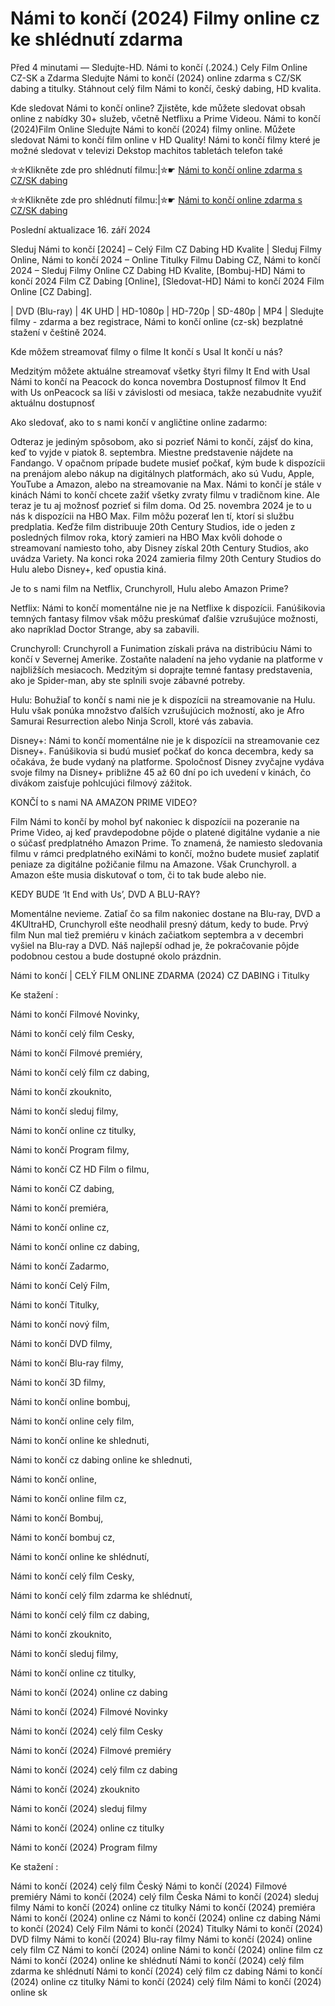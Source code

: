 # Námi to končí (2024) Filmy online cz ke shlédnutí zdarma

Před 4 minutami — Sledujte-HD. Námi to končí (.2024.) Cely Film Online CZ-SK a Zdarma
Sledujte Námi to končí (2024) online zdarma s CZ/SK dabing a titulky. Stáhnout celý film Námi to končí, český dabing, HD kvalita.

Kde sledovat Námi to končí online? Zjistěte, kde můžete sledovat obsah online z nabídky 30+ služeb, včetně Netflixu a Prime Videou. Námi to končí (2024)Film Online Sledujte Námi to končí (2024) filmy online. Můžete sledovat Námi to končí film online v HD Quality! Námi to končí filmy které je možné sledovat v televizi Dekstop machitos tabletách telefon také

✮✮Klikněte zde pro shlédnutí filmu:|✮☛ [Námi to končí online zdarma s CZ/SK dabing](https://onlinecz-skdabingtitulkyzdarmo.blogspot.com/2024/09/nami-to-konci-cely-film-online-cz.html)

✮✮Klikněte zde pro shlédnutí filmu:|✮☛ [Námi to končí online zdarma s CZ/SK dabing](https://onlinecz-skdabingtitulkyzdarmo.blogspot.com/2024/09/nami-to-konci-cely-film-online-cz.html)

Poslední aktualizace 16. září 2024


Sleduj Námi to končí [2024] – Celý Film CZ Dabing HD Kvalite | Sleduj Filmy Online, Námi to končí 2024 – Online Titulky Filmu Dabing CZ, Námi to končí 2024 – Sleduj Filmy Online CZ Dabing HD Kvalite, [Bombuj-HD] Námi to končí 2024 Film CZ Dabing [Online], [Sledovat-HD] Námi to končí 2024 Film Online [CZ Dabing].

| DVD (Blu-ray) | 4K UHD | HD-1080p | HD-720p | SD-480p | MP4 | Sledujte filmy - zdarma a bez registrace, Námi to končí online (cz-sk) bezplatné stažení v češtině 2024.

Kde môžem streamovať filmy o filme It končí s Usal It končí u nás?

Medzitým môžete aktuálne streamovať všetky štyri filmy It End with Usal Námi to končí na Peacock do konca novembra Dostupnosť filmov It End with Us onPeacock sa líši v závislosti od mesiaca, takže nezabudnite využiť aktuálnu dostupnosť

Ako sledovať, ako to s nami končí v angličtine online zadarmo:

Odteraz je jediným spôsobom, ako si pozrieť Námi to končí, zájsť do kina, keď to vyjde v piatok 8. septembra. Miestne predstavenie nájdete na Fandango. V opačnom prípade budete musieť počkať, kým bude k dispozícii na prenájom alebo nákup na digitálnych platformách, ako sú Vudu, Apple, YouTube a Amazon, alebo na streamovanie na Max. Námi to končí je stále v kinách Námi to končí chcete zažiť všetky zvraty filmu v tradičnom kine. Ale teraz je tu aj možnosť pozrieť si film doma. Od 25. novembra 2024 je to u nás k dispozícii na HBO Max. Film môžu pozerať len tí, ktorí si službu predplatia. Keďže film distribuuje 20th Century Studios, ide o jeden z posledných filmov roka, ktorý zamieri na HBO Max kvôli dohode o streamovaní namiesto toho, aby Disney získal 20th Century Studios, ako uvádza Variety. Na konci roka 2024 zamieria filmy 20th Century Studios do Hulu alebo Disney+, keď opustia kiná.

Je to s nami film na Netflix, Crunchyroll, Hulu alebo Amazon Prime?

Netflix: Námi to končí momentálne nie je na Netflixe k dispozícii. Fanúšikovia temných fantasy filmov však môžu preskúmať ďalšie vzrušujúce možnosti, ako napríklad Doctor Strange, aby sa zabavili.

Crunchyroll: Crunchyroll a Funimation získali práva na distribúciu Námi to končí v Severnej Amerike. Zostaňte naladení na jeho vydanie na platforme v najbližších mesiacoch. Medzitým si doprajte temné fantasy predstavenia, ako je Spider-man, aby ste splnili svoje zábavné potreby.

Hulu: Bohužiaľ to končí s nami nie je k dispozícii na streamovanie na Hulu. Hulu však ponúka množstvo ďalších vzrušujúcich možností, ako je Afro Samurai Resurrection alebo Ninja Scroll, ktoré vás zabavia.

Disney+: Námi to končí momentálne nie je k dispozícii na streamovanie cez Disney+. Fanúšikovia si budú musieť počkať do konca decembra, kedy sa očakáva, že bude vydaný na platforme. Spoločnosť Disney zvyčajne vydáva svoje filmy na Disney+ približne 45 až 60 dní po ich uvedení v kinách, čo divákom zaisťuje pohlcujúci filmový zážitok.

KONČÍ to s nami NA AMAZON PRIME VIDEO?

Film Námi to končí by mohol byť nakoniec k dispozícii na pozeranie na Prime Video, aj keď pravdepodobne pôjde o platené digitálne vydanie a nie o súčasť predplatného Amazon Prime. To znamená, že namiesto sledovania filmu v rámci predplatného exiNámi to končí, možno budete musieť zaplatiť peniaze za digitálne požičanie filmu na Amazone. Však Crunchyroll. a Amazon ešte musia diskutovať o tom, či to tak bude alebo nie.

KEDY BUDE ‘It End with Us’, DVD A BLU-RAY?

Momentálne nevieme. Zatiaľ čo sa film nakoniec dostane na Blu-ray, DVD a 4KUltraHD, Crunchyroll ešte neodhalil presný dátum, kedy to bude. Prvý film Nun mal tiež premiéru v kinách začiatkom septembra a v decembri vyšiel na Blu-ray a DVD. Náš najlepší odhad je, že pokračovanie pôjde podobnou cestou a bude dostupné okolo prázdnin.

Námi to končí | CELÝ FILM ONLINE ZDARMA (2024) CZ DABING i Titulky

Ke stažení :

Námi to končí Filmové Novinky,

Námi to končí celý film Cesky,

Námi to končí Filmové premiéry,

Námi to končí celý film cz dabing,

Námi to končí zkouknito,

Námi to končí sleduj filmy,

Námi to končí online cz titulky,

Námi to končí Program filmy,

Námi to končí CZ HD Film o filmu,

Námi to končí CZ dabing,

Námi to končí premiéra,

Námi to končí online cz,

Námi to končí online cz dabing,

Námi to končí Zadarmo,

Námi to končí Celý Film,

Námi to končí Titulky,

Námi to končí nový film,

Námi to končí DVD filmy,

Námi to končí Blu-ray filmy,

Námi to končí 3D filmy,

Námi to končí online bombuj,

Námi to končí online cely film,

Námi to končí online ke shlednuti,

Námi to končí cz dabing online ke shlednuti,

Námi to končí online,

Námi to končí online film cz,

Námi to končí Bombuj,

Námi to končí bombuj cz,

Námi to končí online ke shlédnutí,

Námi to končí celý film Cesky,

Námi to končí celý film zdarma ke shlédnutí,

Námi to končí celý film cz dabing,

Námi to končí zkouknito,

Námi to končí sleduj filmy,

Námi to končí online cz titulky,

Námi to končí (2024) online cz dabing

Námi to končí (2024) Filmové Novinky

Námi to končí (2024) celý film Cesky

Námi to končí (2024) Filmové premiéry

Námi to končí (2024) celý film cz dabing

Námi to končí (2024) zkouknito

Námi to končí (2024) sleduj filmy

Námi to končí (2024) online cz titulky

Námi to končí (2024) Program filmy

Ke stažení :

Námi to končí (2024) celý film Český Námi to končí (2024) Filmové premiéry Námi to končí (2024) celý film Česka Námi to končí (2024) sleduj filmy Námi to končí (2024) online cz titulky Námi to končí (2024) premiéra Námi to končí (2024) online cz Námi to končí (2024) online cz dabing Námi to končí (2024) Celý Film Námi to končí (2024) Titulky Námi to končí (2024) DVD filmy Námi to končí (2024) Blu-ray filmy Námi to končí (2024) online cely film CZ Námi to končí (2024) online Námi to končí (2024) online film cz Námi to končí (2024) online ke shlédnutí Námi to končí (2024) celý film zdarma ke shlédnutí Námi to končí (2024) celý film cz dabing Námi to končí (2024) online cz titulky Námi to končí (2024) celý film Námi to končí (2024) online sk
